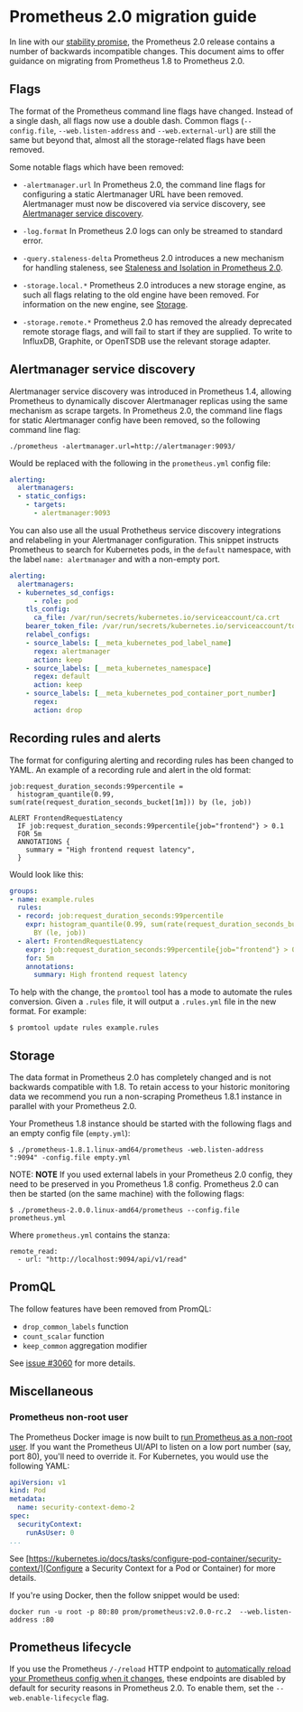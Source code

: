 # Prometheus 2.0 migration guide

In line with our [stability promise](https://prometheus.io/blog/2016/07/18/prometheus-1-0-released/#fine-print), the Prometheus 2.0 release contains
a number of backwards incompatible changes.  This document aims to offer guidance on
migrating from Prometheus 1.8 to Prometheus 2.0.

## Flags

The format of the Prometheus command line flags have changed.  Instead of a
single dash, all flags now use a double dash. Common flags (`--config.file`,
`--web.listen-address` and `--web.external-url`) are still the same but beyond
that, almost all the storage-related flags have been removed.

Some notable flags which have been removed:
- `-alertmanager.url` In Prometheus 2.0, the command line flags for configuring
  a static Alertmanager URL have been removed.  Alertmanager must now be
  discovered via service discovery, see [Alertmanager service discovery](#amsd).

- `-log.format` In Prometheus 2.0 logs can only be streamed to standard error.

- `-query.staleness-delta` Prometheus 2.0 introduces a new mechanism for
  handling staleness, see [Staleness and Isolation in Prometheus 2.0](https://www.youtube.com/watch?v=GcTzd2CLH7I).

- `-storage.local.*` Prometheus 2.0 introduces a new storage engine, as such all
  flags relating to the old engine have been removed.  For information on the
  new engine, see [Storage](#storage).

- `-storage.remote.*` Prometheus 2.0 has removed the already deprecated remote
  storage flags, and will fail to start if they are supplied.  To write to
  InfluxDB, Graphite, or OpenTSDB use the relevant storage adapter.

## Alertmanager service discovery

Alertmanager service discovery was introduced in Prometheus 1.4, allowing Prometheus
to dynamically discover Alertmanager replicas using the same mechanism as scrape
targets.  In Prometheus 2.0, the command line flags for static Alertmanager config
have been removed, so the following command line flag:

```
./prometheus -alertmanager.url=http://alertmanager:9093/
```

Would be replaced with the following in the `prometheus.yml` config file:

```yml
alerting:
  alertmanagers:
  - static_configs:
    - targets:
      - alertmanager:9093
```

You can also use all the usual Prothetheus service discovery integrations and
relabeling in your Alertmanager configuration.  This snippet instructs
Prometheus to search for Kubernetes pods, in the `default` namespace, with the
label `name: alertmanager` and with a non-empty port.

```yml
alerting:
  alertmanagers:
  - kubernetes_sd_configs:
      - role: pod
    tls_config:
      ca_file: /var/run/secrets/kubernetes.io/serviceaccount/ca.crt
    bearer_token_file: /var/run/secrets/kubernetes.io/serviceaccount/token
    relabel_configs:
    - source_labels: [__meta_kubernetes_pod_label_name]
      regex: alertmanager
      action: keep
    - source_labels: [__meta_kubernetes_namespace]
      regex: default
      action: keep
    - source_labels: [__meta_kubernetes_pod_container_port_number]
      regex:
      action: drop
```

## Recording rules and alerts

The format for configuring alerting and recording rules has been changed to YAML.
An example of a recording rule and alert in the old format:

```
job:request_duration_seconds:99percentile =
  histogram_quantile(0.99, sum(rate(request_duration_seconds_bucket[1m])) by (le, job))

ALERT FrontendRequestLatency
  IF job:request_duration_seconds:99percentile{job="frontend"} > 0.1
  FOR 5m
  ANNOTATIONS {
    summary = "High frontend request latency",
  }
```

Would look like this:

```yml
groups:
- name: example.rules
  rules:
  - record: job:request_duration_seconds:99percentile
    expr: histogram_quantile(0.99, sum(rate(request_duration_seconds_bucket[1m]))
      BY (le, job))
  - alert: FrontendRequestLatency
    expr: job:request_duration_seconds:99percentile{job="frontend"} > 0.1
    for: 5m
    annotations:
      summary: High frontend request latency
```

To help with the change, the `promtool` tool has a mode to automate the rules conversion.  Given a `.rules` file, it will output a `.rules.yml` file in the
new format. For example:

```
$ promtool update rules example.rules
```

## Storage

The data format in Prometheus 2.0 has completely changed and is not backwards
compatible with 1.8. To retain access to your historic monitoring data we recommend
you run a non-scraping Prometheus 1.8.1 instance in parallel with your Prometheus 2.0.

Your Prometheus 1.8 instance should be started with the following flags and an
empty config file (`empty.yml`):

```
$ ./prometheus-1.8.1.linux-amd64/prometheus -web.listen-address ":9094" -config.file empty.yml
```

NOTE: **NOTE** If you used external labels in your Prometheus 2.0 config, they need to be
preserved in you Prometheus 1.8 config.
Prometheus 2.0 can then be started (on the same machine) with the following flags:

```
$ ./prometheus-2.0.0.linux-amd64/prometheus --config.file prometheus.yml
```

Where `prometheus.yml` contains the stanza:

```
remote_read:
  - url: "http://localhost:9094/api/v1/read"
```

## PromQL

The follow features have been removed from PromQL:

- `drop_common_labels` function
- `count_scalar` function
- `keep_common` aggregation modifier

See [issue #3060](https://github.com/prometheus/prometheus/issues/3060) for more
details.

## Miscellaneous

### Prometheus non-root user

The Prometheus Docker image is now built to [run Prometheus
as a non-root user](https://github.com/prometheus/prometheus/pull/2859).  If you
want the Prometheus UI/API to listen on a low port number (say, port 80), you'll
need to override it.  For Kubernetes, you would use the following YAML:

```yml
apiVersion: v1
kind: Pod
metadata:
  name: security-context-demo-2
spec:
  securityContext:
    runAsUser: 0
...
```

See [https://kubernetes.io/docs/tasks/configure-pod-container/security-context/](Configure a Security Context for a Pod or Container)
for more details.

If you're using Docker, then the follow snippet would be used:

```
docker run -u root -p 80:80 prom/prometheus:v2.0.0-rc.2  --web.listen-address :80
```

## Prometheus lifecycle

If you use the Prometheus `/-/reload` HTTP endpoint to [automatically reload your
Prometheus config when it changes](https://www.weave.works/blog/prometheus-configmaps-continuous-deployment/),
these endpoints are disabled by default for security reasons in Prometheus 2.0.
To enable them, set the `--web.enable-lifecycle` flag.
